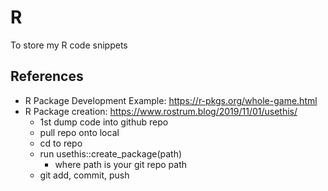 # R
To store my R code snippets

## References
- R Package Development Example: https://r-pkgs.org/whole-game.html
- R Package creation: https://www.rostrum.blog/2019/11/01/usethis/
  - 1st dump code into github repo
  - pull repo onto local
  - cd to repo
  - run usethis::create_package(path)
    - where path is your git repo path
  - git add, commit, push
  
